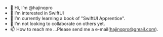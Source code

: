 - 👋 Hi, I’m @hajinopro
- 👀 I’m interested in SwiftUI
- 🌱 I’m currently learning a book of "SwiftUI Apprentice".
- 💞️ I’m not looking to collaborate on others yet.
- 📫 How to reach me ...Please send me a e-mail(hajinopro@gmail.com).

<!---
hajinopro/hajinopro is a ✨ special ✨ repository because its `README.md` (this file) appears on your GitHub profile.
You can click the Preview link to take a look at your changes.
--->
